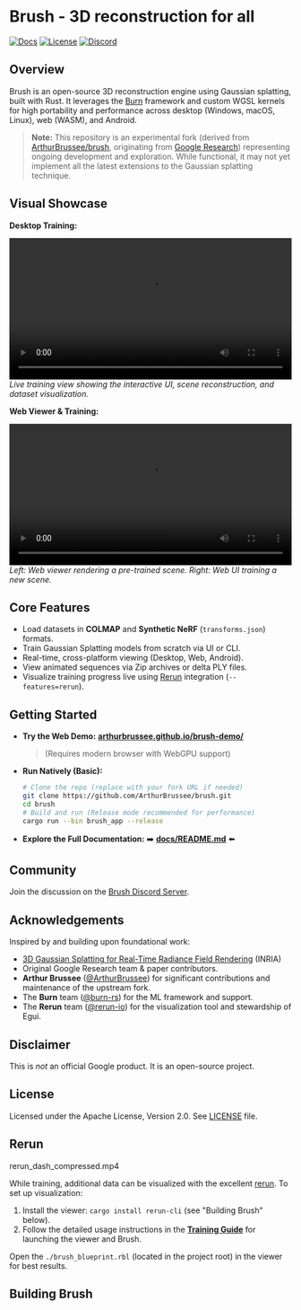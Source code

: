 # Brush - 3D reconstruction for all

[![Docs](https://img.shields.io/badge/Documentation-View%20Here-blue)](docs/README.md)
[![License](https://img.shields.io/badge/License-Apache%202.0-blue.svg)](LICENSE)
[![Discord](https://dcbadge.limes.pink/api/server/TbxJST2BbC?style=flat)](https://discord.gg/TbxJST2BbC)

## Overview

Brush is an open-source 3D reconstruction engine using Gaussian splatting, built with Rust. It leverages the [Burn](https://github.com/burn-rs/burn) framework and custom WGSL kernels for high portability and performance across desktop (Windows, macOS, Linux), web (WASM), and Android.

> **Note:** This repository is an experimental fork (derived from [ArthurBrussee/brush](https://github.com/ArthurBrussee/brush), originating from [Google Research](https://github.com/google-research/google-research/tree/master/brush_splat)) representing ongoing development and exploration. While functional, it may not yet implement all the latest extensions to the Gaussian splatting technique.

## Visual Showcase

<!-- TODO: Replace placeholders with actual hosted video/gif URLs -->

**Desktop Training:**

<video src="https://github.com/user-attachments/assets/b7f55b9c-8632-49f9-b34b-d5de52a7a8b0" controls width="100%"></video>
*Live training view showing the interactive UI, scene reconstruction, and dataset visualization.*

**Web Viewer & Training:**

<video src="https://github.com/user-attachments/assets/4c70f892-cfd2-419f-8098-b0e20dba23c7" controls width="100%"></video>
*Left: Web viewer rendering a pre-trained scene. Right: Web UI training a new scene.*

<!-- Optional: Add Android / Rerun videos here or link to docs sections containing them -->

## Core Features

*   Load datasets in **COLMAP** and **Synthetic NeRF** (`transforms.json`) formats.
*   Train Gaussian Splatting models from scratch via UI or CLI.
*   Real-time, cross-platform viewing (Desktop, Web, Android).
*   View animated sequences via Zip archives or delta PLY files.
*   Visualize training progress live using [Rerun](https://www.rerun.io/) integration (`--features=rerun`).

## Getting Started

*   **Try the Web Demo:** [**arthurbrussee.github.io/brush-demo/**](https://arthurbrussee.github.io/brush-demo/)
    > (Requires modern browser with WebGPU support)
*   **Run Natively (Basic):**
    ```bash
    # Clone the repo (replace with your fork URL if needed)
    git clone https://github.com/ArthurBrussee/brush.git
    cd brush
    # Build and run (Release mode recommended for performance)
    cargo run --bin brush_app --release
    ```
*   **Explore the Full Documentation:** ➡️ [**docs/README.md**](./docs/README.md) ⬅️

## Community

Join the discussion on the [Brush Discord Server](https://discord.gg/TbxJST2BbC).

## Acknowledgements

Inspired by and building upon foundational work:
*   [3D Gaussian Splatting for Real-Time Radiance Field Rendering](https://repo-sam.inria.fr/fungraph/3d-gaussian-splatting/) (INRIA)
*   Original Google Research team & paper contributors.
*   **Arthur Brussee** ([@ArthurBrussee](https://github.com/ArthurBrussee)) for significant contributions and maintenance of the upstream fork.
*   The **Burn** team ([@burn-rs](https://github.com/burn-rs)) for the ML framework and support.
*   The **Rerun** team ([@rerun-io](https://github.com/rerun-io)) for the visualization tool and stewardship of Egui.

## Disclaimer

This is *not* an official Google product. It is an open-source project.

## License

Licensed under the Apache License, Version 2.0. See [LICENSE](./LICENSE) file.

## Rerun

rerun_dash_compressed.mp4 

While training, additional data can be visualized with the excellent [rerun](https://rerun.io/). To set up visualization:

1.  Install the viewer: `cargo install rerun-cli` (see "Building Brush" below).
2.  Follow the detailed usage instructions in the [**Training Guide**](./docs/guides/training-a-scene.md#using-rerun-for-detailed-visualization) for launching the viewer and Brush.

Open the `./brush_blueprint.rbl` (located in the project root) in the viewer for best results.

## Building Brush
